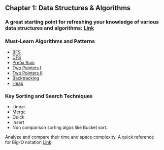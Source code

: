 ## Chapter 1: Data Structures & Algorithms
### A great starting point for refreshing your knowledge of various data structures and algorithms: [Link](https://www.hellointerview.com/learn/code)
### Must-Learn Algorithms and Patterns
- [BFS](https://www.youtube.com/watch?v=xlVX7dXLS64&t=45s)
- [DFS](https://www.youtube.com/watch?v=PMMc4VsIacU)
- [Prefix Sum](https://www.youtube.com/watch?v=OKcrLfR-8mE)
- [Two Pointers I](https://www.youtube.com/watch?v=pqzvpK8zTHU&list=PLpIkg8OmuX-LtRw7om1-EV6aJMRKjbSSR)
- [Two Pointers II](https://www.youtube.com/watch?v=CWUnvUJ29zw&list=PL1MJrDFRFiKa6ujcwZcMB8DdNzUg29BXy)
- [Backtracking](https://www.youtube.com/watch?v=Nabbpl7y4Lo)
- [Heap](https://www.youtube.com/watch?v=rI2EBUEMfTk&t=228s)

### Key Sorting and Search Techniques
 
- Linear
- Merge
- Quick
- Insert
- Non comparison sorting algos like Bucket sort.
 
Analyze and compare their time and space complexity. A quick reference for Big-O notation [Link](https://www.youtube.com/watch?v=__vX2sjlpXU)
